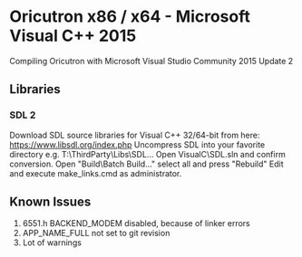 # Oricutron x86 / x64 - Microsoft Visual C++ 2015

Compiling Oricutron with Microsoft Visual Studio Community 2015 Update 2

## Libraries

### SDL 2

Download SDL source libraries for Visual C++ 32/64-bit from here: https://www.libsdl.org/index.php
Uncompress SDL into your favorite directory e.g. T:\ThirdParty\Libs\SDL\...
Open VisualC\SDL.sln and confirm conversion.
Open "Build\Batch Build..." select all and press "Rebuild"
Edit and execute make_links.cmd as administrator.

## Known Issues

   1. 6551.h BACKEND_MODEM disabled, because of linker errors
   2. APP_NAME_FULL not set to git revision
   3. Lot of warnings
